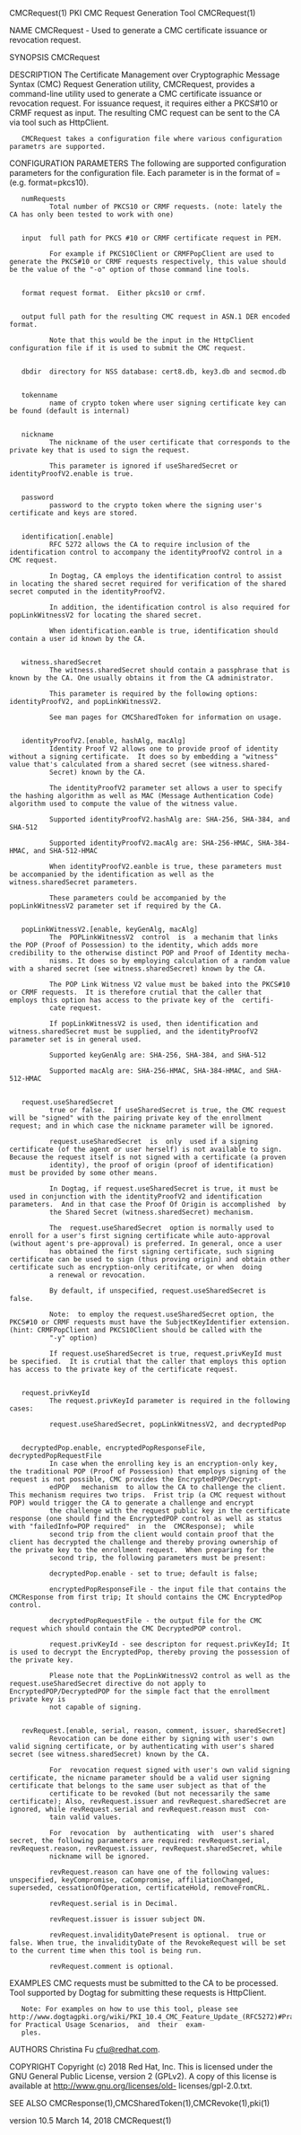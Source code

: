 CMCRequest(1)                                                                          PKI CMC Request Generation Tool                                                                          CMCRequest(1)



NAME
       CMCRequest - Used to generate a CMC certificate issuance or revocation request.


SYNOPSIS
       CMCRequest <CMCRequest configuration filename>


DESCRIPTION
       The  Certificate  Management over Cryptographic Message Syntax (CMC) Request Generation utility, CMCRequest, provides a command-line utility used to generate a CMC certificate issuance or revocation
       request.  For issuance request, it requires either a PKCS#10 or CRMF request as input. The resulting CMC request can be sent to the CA via tool such as HttpClient.

       CMCRequest takes a configuration file where various configuration parametrs are supported.


CONFIGURATION PARAMETERS
       The following are supported configuration parameters for the configuration file.  Each parameter is in the format of <name>=<value> (e.g. format=pkcs10).

       numRequests
              Total number of PKCS10 or CRMF requests. (note: lately the CA has only been tested to work with one)


       input  full path for PKCS #10 or CRMF certificate request in PEM.

              For example if PKCS10Client or CRMFPopClient are used to generate the PKCS#10 or CRMF requests respectively, this value should be the value of the "-o" option of those command line tools.


       format request format.  Either pkcs10 or crmf.


       output full path for the resulting CMC request in ASN.1 DER encoded format.

              Note that this would be the input in the HttpClient configuration file if it is used to submit the CMC request.


       dbdir  directory for NSS database: cert8.db, key3.db and secmod.db


       tokenname
              name of crypto token where user signing certificate key can be found (default is internal)


       nickname
              The nickname of the user certificate that corresponds to the private key that is used to sign the request.

              This parameter is ignored if useSharedSecret or identityProofV2.enable is true.


       password
              password to the crypto token where the signing user's certificate and keys are stored.


       identification[.enable]
              RFC 5272 allows the CA to require inclusion of the identification control to accompany the identityProofV2 control in a CMC request.

              In Dogtag, CA employs the identification control to assist in locating the shared secret required for verification of the shared secret computed in the identityProofV2.

              In addition, the identification control is also required for popLinkWitnessV2 for locating the shared secret.

              When identification.eanble is true, identification should contain a user id known by the CA.


       witness.sharedSecret
              The witness.sharedSecret should contain a passphrase that is known by the CA. One usually obtains it from the CA administrator.

              This parameter is required by the following options: identityProofV2, and popLinkWitnessV2.

              See man pages for CMCSharedToken for information on usage.


       identityProofV2.[enable, hashAlg, macAlg]
              Identity Proof V2 allows one to provide proof of identity without a signing certificate.  It does so by embedding a "witness" value that's calculated from a shared secret (see witness.shared‐
              Secret) known by the CA.

              The identityProofV2 parameter set allows a user to specify the hashing algorithm as well as MAC (Message Authentication Code) algorithm used to compute the value of the witness value.

              Supported identityProofV2.hashAlg are: SHA-256, SHA-384, and SHA-512

              Supported identityProofV2.macAlg are: SHA-256-HMAC, SHA-384-HMAC, and SHA-512-HMAC

              When identityProofV2.eanble is true, these parameters must be accompanied by the identification as well as the witness.sharedSecret parameters.

              These parameters could be accompanied by the popLinkWitnessV2 parameter set if required by the CA.


       popLinkWitnessV2.[enable, keyGenAlg, macAlg]
              The  POPLinkWitnessV2  control  is  a mechanim that links the POP (Proof of Possession) to the identity, which adds more credibility to the otherwise distinct POP and Proof of Identity mecha‐
              nisms. It does so by employing calculation of a random value with a shared secret (see witness.sharedSecret) known by the CA.

              The POP Link Witness V2 value must be baked into the PKCS#10 or CRMF requests.  It is therefore crutial that the caller that employs this option has access to the private key of the  certifi‐
              cate request.

              If popLinkWitnessV2 is used, then identification and witness.sharedSecret must be supplied, and the identityProofV2 parameter set is in general used.

              Supported keyGenAlg are: SHA-256, SHA-384, and SHA-512

              Supported macAlg are: SHA-256-HMAC, SHA-384-HMAC, and SHA-512-HMAC


       request.useSharedSecret
              true or false.  If useSharedSecret is true, the CMC request will be "signed" with the pairing private key of the enrollment request; and in which case the nickname parameter will be ignored.

              request.useSharedSecret  is  only  used if a signing certificate (of the agent or user herself) is not available to sign. Because the request itself is not signed with a certificate (a proven
              identity), the proof of origin (proof of identification) must be provided by some other means.

              In Dogtag, if request.useSharedSecret is true, it must be used in conjunction with the identityProofV2 and identification parameters.  And in that case the Proof Of Origin is accomplished  by
              the Shared Secret (witness.sharedSecret) mechanism.

              The  request.useSharedSecret  option is normally used to enroll for a user's first signing certificate while auto-approval (without agent's pre-approval) is preferred. In general, once a user
              has obtained the first signing certificate, such signing certificate can be used to sign (thus proving origin) and obtain other certificate such as encryption-only ceritifcate, or when  doing
              a renewal or revocation.

              By default, if unspecified, request.useSharedSecret is false.

              Note:  to employ the request.useSharedSecret option, the PKCS#10 or CRMF requests must have the SubjectKeyIdentifier extension. (hint: CRMFPopClient and PKCS10Client should be called with the
              "-y" option)

              If request.useSharedSecret is true, request.privKeyId must be specified.  It is crutial that the caller that employs this option has access to the private key of the certificate request.


       request.privKeyId
              The request.privKeyId parameter is required in the following cases:

              request.useSharedSecret, popLinkWitnessV2, and decryptedPop


       decryptedPop.enable, encryptedPopResponseFile, decryptedPopRequestFile
              In case when the enrolling key is an encryption-only key, the traditional POP (Proof of Possession) that employs signing of the request is not possible, CMC provides the EncryptedPOP/Decrypt‐
              edPOP   mechanism  to allow the CA to challenge the client. This mechanism requires two trips.  Frist trip (a CMC request without POP) would trigger the CA to generate a challenge and encrypt
              the challenge with the request public key in the certificate response (one should find the EncryptedPOP control as well as status with "failedInfo=POP required"  in  the  CMCResponse);  while
              second trip from the client would contain proof that the client has decrypted the challenge and thereby proving ownership of the private key to the enrollment request.  When preparing for the
              second trip, the following parameters must be present:

              decryptedPop.enable - set to true; default is false;

              encryptedPopResponseFile - the input file that contains the CMCResponse from first trip; It should contains the CMC EncryptedPop control.

              decryptedPopRequestFile - the output file for the CMC request which should contain the CMC DecryptedPOP control.

              request.privKeyId - see descripton for request.privKeyId; It is used to decrypt the EncryptedPop, thereby proving the possession of the private key.

              Please note that the PopLinkWitnessV2 control as well as the request.useSharedSecret directive do not apply to EncryptedPOP/DecryptedPOP for the simple fact that the enrollment private key is
              not capable of signing.


       revRequest.[enable, serial, reason, comment, issuer, sharedSecret]
              Revocation can be done either by signing with user's own valid signing certificate, or by authenticating with user's shared secret (see witness.sharedSecret) known by the CA.

              For  revocation request signed with user's own valid signing certificate, the nicname parameter should be a valid user signing certificate that belongs to the same user subject as that of the
              certificate to be revoked (but not necessarily the same certificate); Also, revRequest.issuer and revRequest.sharedSecret are ignored, while revRequest.serial and revRequest.reason must  con‐
              tain valid values.

              For  revocation  by  authenticating  with  user's shared secret, the following parameters are required: revRequest.serial, revRequest.reason, revRequest.issuer, revRequest.sharedSecret, while
              nickname will be ignored.

              revRequest.reason can have one of the following values: unspecified, keyCompromise, caCompromise, affiliationChanged, superseded, cessationOfOperation, certificateHold, removeFromCRL.

              revRequest.serial is in Decimal.

              revRequest.issuer is issuer subject DN.

              revRequest.invalidityDatePresent is optional.  true or false. When true, the invalidityDate of the RevokeRequest will be set to the current time when this tool is being run.

              revRequest.comment is optional.


EXAMPLES
       CMC requests must be submitted to the CA to be processed. Tool supported by Dogtag for submitting these requests is HttpClient.

       Note: For examples on how to use this tool, please see http://www.dogtagpki.org/wiki/PKI_10.4_CMC_Feature_Update_(RFC5272)#Practical_Usage_Scenarios for Practical Usage Scenarios,  and  their  exam‐
       ples.


AUTHORS
       Christina Fu <cfu@redhat.com>.


COPYRIGHT
       Copyright  (c)  2018  Red  Hat,  Inc.  This  is  licensed  under  the  GNU  General  Public  License,  version  2  (GPLv2).  A  copy  of this license is available at http://www.gnu.org/licenses/old-
       licenses/gpl-2.0.txt.


SEE ALSO
       CMCResponse(1),CMCSharedToken(1),CMCRevoke(1),pki(1)



version 10.5                                                                                    March 14, 2018                                                                                  CMCRequest(1)
